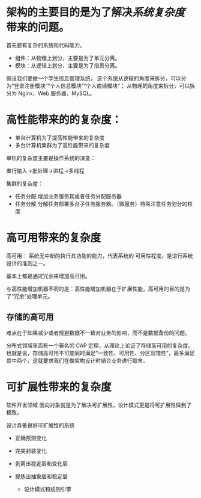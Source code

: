 
# 架构的主要目的是为了解决*系统复杂度*带来的问题。

首先要有复杂的系统和代码能力。

- 组件：从物理上划分，主要是为了单元分离。
- 模块：从逻辑上划分，主要是为了指责分离。

假设我们要做一个学生信息管理系统，
这个系统从逻辑的角度来拆分，可以分为“登录注册模块”“个人信息模块”“个人成绩模块”；
从物理的角度来拆分，可以拆分为 Nginx、Web 服务器、MySQL。


# 高性能带来的的复杂度：
- 单台计算机为了提高性能带来的复杂度
- 多台计算机集群为了高性能带来的复杂度

单机的复杂度主要是操作系统的演变：

串行输入->批处理->进程->多线程

集群的复杂度：

- 任务分配
	增加业务服务其或者任务分配服务器
- 任务分解
	分解任务部署多台子任务服务器。（微服务）特殊注意任务划分的粒度
	
# 高可用带来的复杂度
高可用： 系统无中断的执行其功能的能力，代表系统的 可用性程度。是进行系统设计的准则之一。

基本上都是通过冗余来增加高可用。

与高性能增加机器不同的是：高性能增加机器在于扩展性能，高可用的目的是为了“冗余”处理单元。

## 存储的高可用
难点在于如果减少或者规避数据不一致对业务的影响，而不是数据备份的问题。

分布式领域里面有一个著名的 CAP 定理，从理论上论证了存储高可用的复杂度。也就是说，存储高可用不可能同时满足“一致性、可用性、分区容错性”，最多满足其中两个，这就要求我们在做架构设计时结合业务进行取舍。

# 可扩展性带来的复杂度
软件开发领域 面向对象就是为了解决可扩展性，设计模式更是将可扩展性做到了极致。

设计具备良好可扩展性的系统
- 正确预测变化
- 完美封装变化


- 剥离出稳定层和变化层
- 提炼出抽象层和稳定层
	- 设计模式和规则引擎



